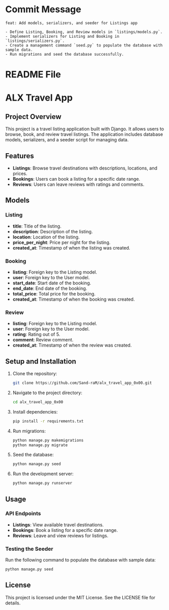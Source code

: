 # Commit Message

```
feat: Add models, serializers, and seeder for Listings app

- Define Listing, Booking, and Review models in `listings/models.py`.
- Implement serializers for Listing and Booking in `listings/serializers.py`.
- Create a management command `seed.py` to populate the database with sample data.
- Run migrations and seed the database successfully.
```

# README File

# ALX Travel App

## Project Overview

This project is a travel listing application built with Django. It allows users to browse, book, and review travel listings. The application includes database models, serializers, and a seeder script for managing data.

## Features

- **Listings**: Browse travel destinations with descriptions, locations, and prices.
- **Bookings**: Users can book a listing for a specific date range.
- **Reviews**: Users can leave reviews with ratings and comments.

## Models

### Listing
- **title**: Title of the listing.
- **description**: Description of the listing.
- **location**: Location of the listing.
- **price_per_night**: Price per night for the listing.
- **created_at**: Timestamp of when the listing was created.

### Booking
- **listing**: Foreign key to the Listing model.
- **user**: Foreign key to the User model.
- **start_date**: Start date of the booking.
- **end_date**: End date of the booking.
- **total_price**: Total price for the booking.
- **created_at**: Timestamp of when the booking was created.

### Review
- **listing**: Foreign key to the Listing model.
- **user**: Foreign key to the User model.
- **rating**: Rating out of 5.
- **comment**: Review comment.
- **created_at**: Timestamp of when the review was created.

## Setup and Installation

1. Clone the repository:
   ```bash
   git clone https://github.com/Sand-raM/alx_travel_app_0x00.git
   ```
2. Navigate to the project directory:
   ```bash
   cd alx_travel_app_0x00
   ```
3. Install dependencies:
   ```bash
   pip install -r requirements.txt
   ```
4. Run migrations:
   ```bash
   python manage.py makemigrations
   python manage.py migrate
   ```
5. Seed the database:
   ```bash
   python manage.py seed
   ```
6. Run the development server:
   ```bash
   python manage.py runserver
   ```

## Usage

### API Endpoints
- **Listings**: View available travel destinations.
- **Bookings**: Book a listing for a specific date range.
- **Reviews**: Leave and view reviews for listings.

### Testing the Seeder
Run the following command to populate the database with sample data:
```bash
python manage.py seed
```

## License

This project is licensed under the MIT License. See the LICENSE file for details.
